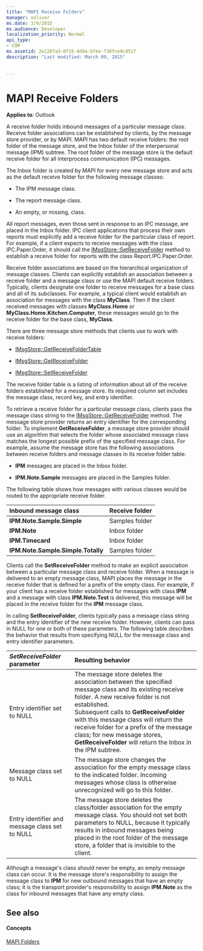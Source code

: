 ```yaml
---
title: "MAPI Receive Folders"
manager: soliver
ms.date: 3/9/2015
ms.audience: Developer
localization_priority: Normal
api_type:
- COM
ms.assetid: 2e1287a3-0f15-4d9a-b7ee-738fce9cd51f
description: "Last modified: March 09, 2015"
 
 
---
```


# MAPI Receive Folders

  
  
**Applies to**: Outlook 
  
A receive folder holds inbound messages of a particular message class. Receive folder associations can be established by clients, by the message store provider, or by MAPI. MAPI has two default receive folders: the root folder of the message store, and the Inbox folder of the interpersonal message (IPM) subtree. The root folder of the message store is the default receive folder for all interprocess communication (IPC) messages.
  
 The Inbox folder is created by MAPI for every new message store and acts as the default receive folder for the following message classes: 
  
- The IPM message class.
    
- The report message class.
    
- An empty, or missing, class.
    
All report messages, even those sent in response to an IPC message, are placed in the Inbox folder. IPC client applications that process their own reports must explicitly add a receive folder for the particular class of report. For example, if a client expects to receive messages with the class IPC.Paper.Order, it should call the [IMsgStore::SetReceiveFolder](imsgstore-setreceivefolder.md) method to establish a receive folder for reports with the class Report.IPC.Paper.Order. 
  
Receive folder associations are based on the hierarchical organization of message classes. Clients can explicitly establish an association between a receive folder and a message class or use the MAPI default receive folders. Typically, clients designate one folder to receive messages for a base class and all of its subclasses. For example, a typical client would establish an association for messages with the class **MyClass**. Then if the client received messages with classes **MyClass.Home** or **MyClass.Home.Kitchen.Computer**, these messages would go to the receive folder for the base class, **MyClass**.
  
There are three message store methods that clients use to work with receive folders:
  
- [IMsgStore::GetReceiveFolderTable](imsgstore-getreceivefoldertable.md)
    
- [IMsgStore::GetReceiveFolder](imsgstore-getreceivefolder.md)
    
- [IMsgStore::SetReceiveFolder](imsgstore-setreceivefolder.md)
    
The receive folder table is a listing of information about all of the receive folders established for a message store. Its required column set includes the message class, record key, and entry identifier.
  
To retrieve a receive folder for a particular message class, clients pass the message class string to the [IMsgStore::GetReceiveFolder](imsgstore-getreceivefolder.md) method. The message store provider returns an entry identifier for the corresponding folder. To implement **GetReceiveFolder**, a message store provider should use an algorithm that selects the folder whose associated message class matches the longest possible prefix of the specified message class. For example, assume the message store has the following associations between receive folders and message classes in its receive folder table:
  
- **IPM** messages are placed in the Inbox folder. 
    
- **IPM.Note.Sample** messages are placed in the Samples folder. 
    
The following table shows how messages with various classes would be routed to the appropriate receive folder.
  
|**Inbound message class**|**Receive folder**|
|:-----|:-----|
|**IPM.Note.Sample.Simple** <br/> |Samples folder  <br/> |
|**IPM.Note** <br/> |Inbox folder  <br/> |
|**IPM.Timecard** <br/> |Inbox folder  <br/> |
|**IPM.Note.Sample.Simple.Totally** <br/> |Samples folder  <br/> |
   
Clients call the **SetReceiveFolder** method to make an explicit association between a particular message class and receive folder. When a message is delivered to an empty message class, MAPI places the message in the receive folder that is defined for a prefix of the empty class. For example, if your client has a receive folder established for messages with class **IPM** and a message with class **IPM.Note.Test** is delivered, this message will be placed in the receive folder for the **IPM** message class. 
  
In calling **SetReceiveFolder**, clients typically pass a message class string and the entry identifier of the new receive folder. However, clients can pass in NULL for one or both of these parameters. The following table describes the behavior that results from specifying NULL for the message class and entry identifier parameters. 
  
|**_SetReceiveFolder_ parameter**|**Resulting behavior**|
|:-----|:-----|
|Entry identifier set to NULL  <br/> |The message store deletes the association between the specified message class and its existing receive folder. A new receive folder is not established.  <br/> Subsequent calls to **GetReceiveFolder** with this message class will return the receive folder for a prefix of the message class; for new message stores, **GetReceiveFolder** will return the Inbox in the IPM subtree.  <br/> |
|Message class set to NULL  <br/> |The message store changes the association for the empty message class to the indicated folder. Incoming messages whose class is otherwise unrecognized will go to this folder.  <br/> |
|Entry identifier and message class set to NULL  <br/> |The message store deletes the class/folder association for the empty message class. You should not set both parameters to NULL, because it typically results in inbound messages being placed in the root folder of the message store, a folder that is invisible to the client.  <br/> |
   
Although a message's class should never be empty, an empty message class can occur. It is the message store's responsibility to assign the message class to **IPM** for new outbound messages that have an empty class; it is the transport provider's responsibility to assign **IPM.Note** as the class for inbound messages that have any empty class. 
  
## See also

#### Concepts

[MAPI Folders](mapi-folders.md)

